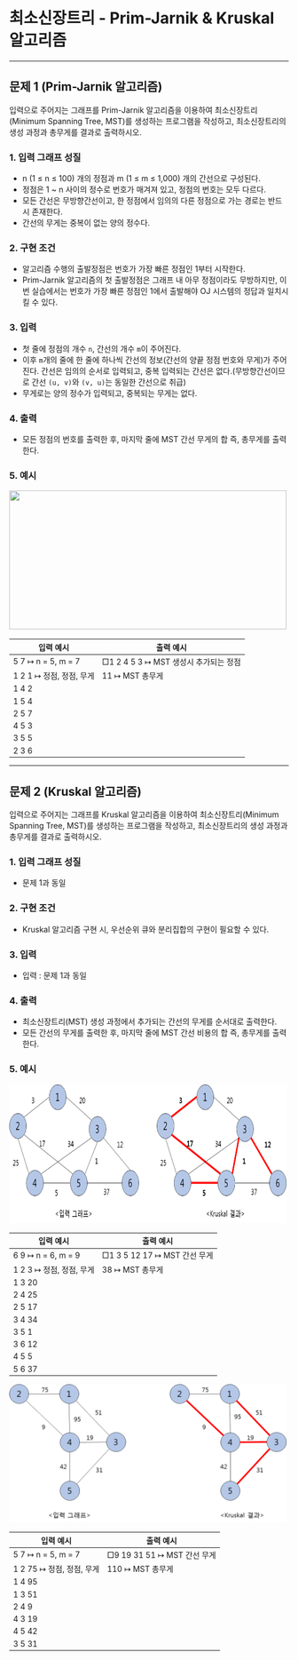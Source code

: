 <h1><strong >최소신장트리 - Prim-Jarnik & Kruskal 알고리즘 </strong></h1>

<hr>

## 문제 1 (Prim-Jarnik 알고리즘)
입력으로 주어지는 그래프를 Prim-Jarnik 알고리즘을 이용하여 최소신장트리(Minimum Spanning Tree, MST)를 생성하는 프로그램을 작성하고, 최소신장트리의 생성 과정과 총무게를 결과로 출력하시오.

### 1. 입력 그래프 성질
- n (1 ≤ n ≤ 100) 개의 정점과 m (1 ≤ m ≤ 1,000) 개의 간선으로 구성된다.
- 정점은 1 ~ n 사이의 정수로 번호가 매겨져 있고, 정점의 번호는 모두 다르다.
- 모든 간선은 무방향간선이고, 한 정점에서 임의의 다른 정점으로 가는 경로는 반드시 존재한다.
- 간선의 무게는 중복이 없는 양의 정수다.

### 2. 구현 조건
- 알고리즘 수행의 출발정점은 번호가 가장 빠른 정점인 1부터 시작한다.
- Prim-Jarnik 알고리즘의 첫 출발정점은 그래프 내 아무 정점이라도 무방하지만, 이번 실습에서는 번호가 가장 빠른 정점인 1에서 출발해야 OJ 시스템의 정답과 일치시킬 수 있다.

### 3. 입력
- 첫 줄에 정점의 개수 `n`, 간선의 개수 `m`이 주어진다.
- 이후 `m`개의 줄에 한 줄에 하나씩 간선의 정보(간선의 양끝 정점 번호와 무게)가 주어진다. 간선은 임의의 순서로 입력되고, 중복 입력되는 간선은 없다.(무방향간선이므로 간선 `(u, v)`와 `(v, u)`는 동일한 간선으로 취급)
- 무게로는 양의 정수가 입력되고, 중복되는 무게는 없다.

### 4. 출력
- 모든 정점의 번호를 출력한 후, 마지막 줄에 MST 간선 무게의 합 즉, 총무게를 출력한다.

### 5. 예시

<img src="../Reference_img/13-1.bmp" width='500' height='250'>

|입력 예시| 출력 예시|
|---|---|
|5 7 ↦ n = 5, m = 7 |□1 2 4 5 3 ↦ MST 생성시 추가되는 정점 |
|1 2 1 ↦ 정점, 정점, 무게 | 11 ↦ MST 총무게|
|1 4 2 | |
|1 5 4 | |
|2 5 7 | |
|4 5 3 | |
|3 5 5 | |
|2 3 6 | |

---

## 문제 2 (Kruskal 알고리즘)
입력으로 주어지는 그래프를 Kruskal 알고리즘을 이용하여 최소신장트리(Minimum Spanning Tree, MST)를 생성하는 프로그램을 작성하고, 최소신장트리의 생성 과정과 총무게를 결과로 출력하시오.

### 1. 입력 그래프 성질
- 문제 1과 동일

### 2. 구현 조건
- Kruskal 알고리즘 구현 시, 우선순위 큐와 분리집합의 구현이 필요할 수 있다.

### 3. 입력
- 입력 : 문제 1과 동일

### 4. 출력
- 최소신장트리(MST) 생성 과정에서 추가되는 간선의 무게를 순서대로 출력한다.
- 모든 간선의 무게를 출력한 후, 마지막 줄에 MST 간선 비용의 합 즉, 총무게를 출력한다.

### 5. 예시

<img src="../images/13-2.bmp" width='500' height='250'>

|입력 예시| 출력 예시|
|---|---|
|6 9 ↦ n = 6, m = 9 |□1 3 5 12 17 ↦ MST 간선 무게 |
|1 2 3 ↦ 정점, 정점, 무게 |38 ↦ MST 총무게 |
|1 3 20 | |
|2 4 25 | |
|2 5 17 | |
|3 4 34 | |
|3 5 1 | |
|3 6 12 | |
|4 5 5 | |
|5 6 37 | |

<img src="../images/13-3.bmp" width='500' height='250'>

|입력 예시| 출력 예시|
|---|---|
|5 7 ↦ n = 5, m = 7 |□9 19 31 51 ↦ MST 간선 무게 |
|1 2 75  ↦ 정점, 정점, 무게 |110 ↦ MST 총무게 |
|1 4 95 | 
|1 3 51 | |
|2 4 9 | |
|4 3 19 | |
|4 5 42 | |
|3 5 31 | |